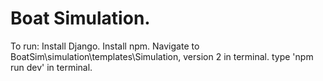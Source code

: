 # Boat Simulation.
To run:
Install Django.
Install npm.
Navigate to BoatSim\simulation\templates\Simulation, version 2 in terminal.
type 'npm run dev' in terminal.